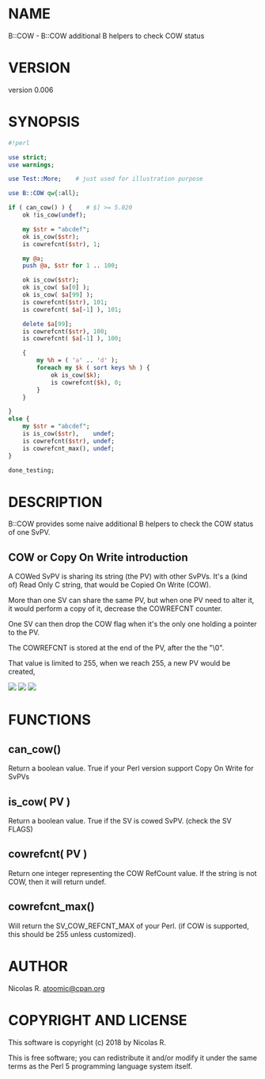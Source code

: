 # NAME

B::COW - B::COW additional B helpers to check COW status

# VERSION

version 0.006

# SYNOPSIS

```perl
#!perl

use strict;
use warnings;

use Test::More;    # just used for illustration purpose

use B::COW qw{:all};

if ( can_cow() ) {    # $] >= 5.020
    ok !is_cow(undef);

    my $str = "abcdef";
    ok is_cow($str);
    is cowrefcnt($str), 1;

    my @a;
    push @a, $str for 1 .. 100;

    ok is_cow($str);
    ok is_cow( $a[0] );
    ok is_cow( $a[99] );
    is cowrefcnt($str), 101;
    is cowrefcnt( $a[-1] ), 101;

    delete $a[99];
    is cowrefcnt($str), 100;
    is cowrefcnt( $a[-1] ), 100;

    {
        my %h = ( 'a' .. 'd' );
        foreach my $k ( sort keys %h ) {
            ok is_cow($k);
            is cowrefcnt($k), 0;
        }
    }

}
else {
    my $str = "abcdef";
    is is_cow($str),    undef;
    is cowrefcnt($str), undef;
    is cowrefcnt_max(), undef;
}

done_testing;
```

# DESCRIPTION

B::COW provides some naive additional B helpers to check the COW status of one SvPV.

## COW or Copy On Write introduction

A COWed SvPV is sharing its string (the PV) with other SvPVs.
It's a (kind of) Read Only C string, that would be Copied On Write (COW).

More than one SV can share the same PV, but when one PV need to alter it,
it would perform a copy of it, decrease the COWREFCNT counter.

One SV can then drop the COW flag when it's the only one holding a pointer
to the PV.

The COWREFCNT is stored at the end of the PV, after the the "\\0".

That value is limited to 255, when we reach 255, a new PV would be created,

[![](https://github.com/atoomic/B-COW/workflows/linux/badge.svg)](https://github.com/atoomic/B-COW/actions) [![](https://github.com/atoomic/B-COW/workflows/macos/badge.svg)](https://github.com/atoomic/B-COW/actions) [![](https://github.com/atoomic/B-COW/workflows/windows/badge.svg)](https://github.com/atoomic/B-COW/actions)

# FUNCTIONS

## can\_cow()

Return a boolean value. True if your Perl version support Copy On Write for SvPVs

## is\_cow( PV )

Return a boolean value. True if the SV is cowed SvPV. (check the SV FLAGS)

## cowrefcnt( PV )

Return one integer representing the COW RefCount value.
If the string is not COW, then it will return undef.

## cowrefcnt\_max()

Will return the SV\_COW\_REFCNT\_MAX of your Perl. (if COW is supported, this should
be 255 unless customized).

# AUTHOR

Nicolas R. <atoomic@cpan.org>

# COPYRIGHT AND LICENSE

This software is copyright (c) 2018 by Nicolas R.

This is free software; you can redistribute it and/or modify it under
the same terms as the Perl 5 programming language system itself.
